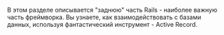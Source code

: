 В этом разделе описывается "заднюю" часть Rails - наиболее важную часть фреймворка. Вы узнаете, как взаимодействовать с базами данных, используя фантастический инструмент - Active Record.
